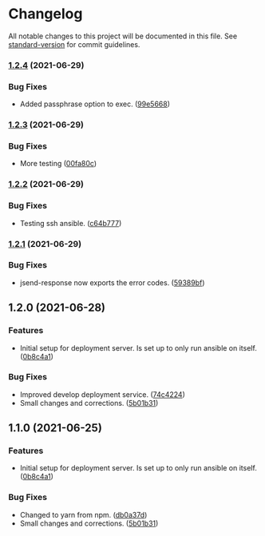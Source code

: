 # Changelog

All notable changes to this project will be documented in this file. See [standard-version](https://github.com/conventional-changelog/standard-version) for commit guidelines.

### [1.2.4](https://github.com/tv2/tv2-sofie-deployment-server/compare/v1.2.3...v1.2.4) (2021-06-29)


### Bug Fixes

* Added passphrase option to exec. ([99e5668](https://github.com/tv2/tv2-sofie-deployment-server/commit/99e56683f77842b600edd83a6b91d7301ddb2d4b))

### [1.2.3](https://github.com/tv2/tv2-sofie-deployment-server/compare/v1.1.0...v1.2.3) (2021-06-29)


### Bug Fixes

* More testing ([00fa80c](https://github.com/tv2/tv2-sofie-deployment-server/commit/00fa80c0851cf4d5ede370ef40efd6178d527308))

### [1.2.2](https://github.com/tv2/tv2-sofie-deployment-server/compare/v1.2.1...v1.2.2) (2021-06-29)


### Bug Fixes

* Testing ssh ansible. ([c64b777](https://github.com/tv2/tv2-sofie-deployment-server/commit/c64b77784c5ae18dba06255868adb69457814791))

### [1.2.1](https://github.com/tv2/tv2-sofie-deployment-server/compare/v1.1.0...v1.2.1) (2021-06-29)


### Bug Fixes

* jsend-response now exports the error codes. ([59389bf](https://github.com/tv2/tv2-sofie-deployment-server/commit/59389bfb05d9fc46be4d947096879d2f7a08049c))

## 1.2.0 (2021-06-28)


### Features

* Initial setup for deployment server. Is set up to only run ansible on itself. ([0b8c4a1](https://github.com/tv2/tv2-sofie-deployment-server/commit/0b8c4a1b8bdce56e4c83e601b9053a68f9b3a6cf))


### Bug Fixes

* Improved develop deployment service. ([74c4224](https://github.com/tv2/tv2-sofie-deployment-server/commit/74c4224a4283031ff7dd0ada55a3773ebb8b802a))
* Small changes and corrections. ([5b01b31](https://github.com/tv2/tv2-sofie-deployment-server/commit/5b01b31e46f6610a171b58a43bcdfcedc5d1feb2))

## 1.1.0 (2021-06-25)


### Features

* Initial setup for deployment server. Is set up to only run ansible on itself. ([0b8c4a1](https://github.com/tv2/tv2-sofie-deployment-server/commit/0b8c4a1b8bdce56e4c83e601b9053a68f9b3a6cf))


### Bug Fixes

* Changed to yarn from npm. ([db0a37d](https://github.com/tv2/tv2-sofie-deployment-server/commit/db0a37ddae33cf2511251d6783af9fddd80011d0))
* Small changes and corrections. ([5b01b31](https://github.com/tv2/tv2-sofie-deployment-server/commit/5b01b31e46f6610a171b58a43bcdfcedc5d1feb2))

